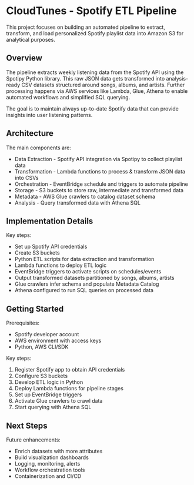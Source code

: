 ﻿# <a name="_khu82qlpyqzn"></a>**CloudTunes - Spotify ETL Pipeline**
This project focuses on building an automated pipeline to extract, transform, and load personalized Spotify playlist data into Amazon S3 for analytical purposes.
## <a name="_mfymi4aqp582"></a>**Overview**
The pipeline extracts weekly listening data from the Spotify API using the Spotipy Python library. This raw JSON data gets transformed into analysis-ready CSV datasets structured around songs, albums, and artists. Further processing happens via AWS services like Lambda, Glue, Athena to enable automated workflows and simplified SQL querying.

The goal is to maintain always up-to-date Spotify data that can provide insights into user listening patterns.
## <a name="_vfoa18qfshjp"></a>**Architecture**

The main components are:

- Data Extraction - Spotify API integration via Spotipy to collect playlist data
- Transformation - Lambda functions to process & transform JSON data into CSVs
- Orchestration - EventBridge schedule and triggers to automate pipeline
- Storage - S3 buckets to store raw, intermediate and transformed data
- Metadata - AWS Glue crawlers to catalog dataset schema
- Analysis - Query transformed data with Athena SQL
## <a name="_xc2hso25b26u"></a>**Implementation Details**
Key steps:

- Set up Spotify API credentials
- Create S3 buckets
- Python ETL scripts for data extraction and transformation
- Lambda functions to deploy ETL logic
- EventBridge triggers to activate scripts on schedules/events
- Output transformed datasets partitioned by songs, albums, artists
- Glue crawlers infer schema and populate Metadata Catalog
- Athena configured to run SQL queries on processed data
## <a name="_9918s34u70he"></a>**Getting Started**
Prerequisites:

- Spotify developer account
- AWS environment with access keys
- Python, AWS CLI/SDK

Key steps:

1. Register Spotify app to obtain API credentials
1. Configure S3 buckets
1. Develop ETL logic in Python
1. Deploy Lambda functions for pipeline stages
1. Set up EventBridge triggers
1. Activate Glue crawlers to crawl data
1. Start querying with Athena SQL
## <a name="_1psm2npov8a1"></a>**Next Steps**
Future enhancements:

- Enrich datasets with more attributes
- Build visualization dashboards
- Logging, monitoring, alerts
- Workflow orchestration tools
- Containerization and CI/CD

